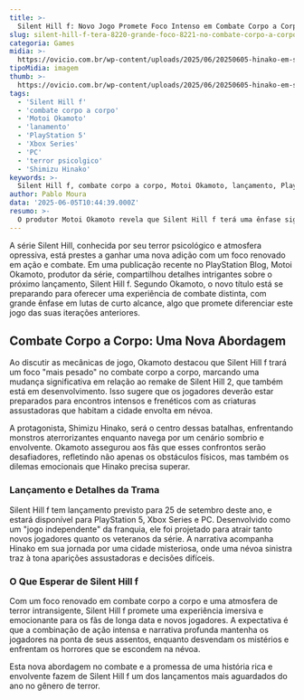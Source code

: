 ```yaml
---
title: >-
  Silent Hill f: Novo Jogo Promete Foco Intenso em Combate Corpo a Corpo
slug: silent-hill-f-tera-8220-grande-foco-8221-no-combate-corpo-a-corpo-garante-produtor
categoria: Games
midia: >-
  https://ovicio.com.br/wp-content/uploads/2025/06/20250605-hinako-em-silent-hill-f.webp
tipoMidia: imagem
thumb: >-
  https://ovicio.com.br/wp-content/uploads/2025/06/20250605-hinako-em-silent-hill-f.webp
tags:
  - 'Silent Hill f'
  - 'combate corpo a corpo'
  - 'Motoi Okamoto'
  - 'lanamento'
  - 'PlayStation 5'
  - 'Xbox Series'
  - 'PC'
  - 'terror psicolgico'
  - 'Shimizu Hinako'
keywords: >-
  Silent Hill f, combate corpo a corpo, Motoi Okamoto, lançamento, PlayStation 5, Xbox Series, PC, terror psicológico, Shimizu Hinako
author: Pablo Moura
data: '2025-06-05T10:44:39.000Z'
resumo: >-
  O produtor Motoi Okamoto revela que Silent Hill f terá uma ênfase significativa em combate corpo a corpo, diferenciando-se de lançamentos anteriores da franquia. O jogo está programado para chegar às plataformas principais em setembro.
---
```


A série Silent Hill, conhecida por seu terror psicológico e atmosfera opressiva, está prestes a ganhar uma nova adição com um foco renovado em ação e combate. Em uma publicação recente no PlayStation Blog, Motoi Okamoto, produtor da série, compartilhou detalhes intrigantes sobre o próximo lançamento, Silent Hill f. Segundo Okamoto, o novo título está se preparando para oferecer uma experiência de combate distinta, com grande ênfase em lutas de curto alcance, algo que promete diferenciar este jogo das suas iterações anteriores.

## Combate Corpo a Corpo: Uma Nova Abordagem

Ao discutir as mecânicas de jogo, Okamoto destacou que Silent Hill f trará um foco "mais pesado" no combate corpo a corpo, marcando uma mudança significativa em relação ao remake de Silent Hill 2, que também está em desenvolvimento. Isso sugere que os jogadores deverão estar preparados para encontros intensos e frenéticos com as criaturas assustadoras que habitam a cidade envolta em névoa.

A protagonista, Shimizu Hinako, será o centro dessas batalhas, enfrentando monstros aterrorizantes enquanto navega por um cenário sombrio e envolvente. Okamoto assegurou aos fãs que esses confrontos serão desafiadores, refletindo não apenas os obstáculos físicos, mas também os dilemas emocionais que Hinako precisa superar.

### Lançamento e Detalhes da Trama

Silent Hill f tem lançamento previsto para 25 de setembro deste ano, e estará disponível para PlayStation 5, Xbox Series e PC. Desenvolvido como um "jogo independente" da franquia, ele foi projetado para atrair tanto novos jogadores quanto os veteranos da série. A narrativa acompanha Hinako em sua jornada por uma cidade misteriosa, onde uma névoa sinistra traz à tona aparições assustadoras e decisões difíceis.

### O Que Esperar de Silent Hill f

Com um foco renovado em combate corpo a corpo e uma atmosfera de terror intransigente, Silent Hill f promete uma experiência imersiva e emocionante para os fãs de longa data e novos jogadores. A expectativa é que a combinação de ação intensa e narrativa profunda mantenha os jogadores na ponta de seus assentos, enquanto desvendam os mistérios e enfrentam os horrores que se escondem na névoa.

Esta nova abordagem no combate e a promessa de uma história rica e envolvente fazem de Silent Hill f um dos lançamentos mais aguardados do ano no gênero de terror.
